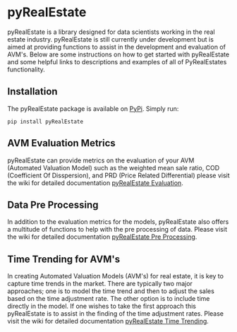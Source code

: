 # pyRealEstate

pyRealEstate is a library designed for data scientists working in the real estate industry. pyRealEstate is still currently under development but is aimed at providing functions to assist in the development and evaluation of AVM's. Below are some instructions on how to get started with pyRealEstate and some helpful links to descriptions and examples of all of PyRealEstates functionality. 

## Installation

The pyRealEstate package is available on [PyPi](https://pypi.org/project/pyRealEstate). Simply run: 
```
pip install pyRealEstate
```
## AVM Evaluation Metrics
pyRealEstate can provide metrics on the evaluation of your AVM (Automated Valuation Model) such as the weighted mean sale ratio, COD (Coefficient Of Disspersion), and PRD (Price Related Differential) please visit the wiki for detailed documentation [pyRealEstate Evaluation](https://github.com/Joshua-Data-Wizard/PyRealEstate/wiki/AVM-Evaluation-Metrics).

## Data Pre Processing
In addition to the evaluation metrics for the models, pyRealEstate also offers a multitude of functions to help with the pre processing of data. Please visit the wiki for detailed documentation [pyRealEstate Pre Processing](https://github.com/Joshua-Data-Wizard/PyRealEstate/wiki/Pre-Processing).

## Time Trending for AVM's
In creating Automated Valuation Models (AVM's) for real estate, it is key to capture time trends in the market. There are typically two major approaches; one is to model the time trend and then to adjust the sales based on the time adjustment rate. The other option is to include time directly in the model. If one wishes to take the first approach this pyRealEstate is to assist in the finding of the time adjustment rates. Please visit the wiki for detailed documentation [pyRealEstate Time Trending](https://github.com/Joshua-Data-Wizard/PyRealEstate/wiki/Time-Trending).
